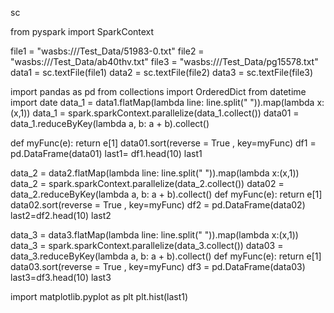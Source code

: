 sc

from pyspark import SparkContext

file1 = "wasbs:///Test_Data/51983-0.txt"
file2 = "wasbs:///Test_Data/ab40thv.txt"
file3 = "wasbs:///Test_Data/pg15578.txt"
data1 = sc.textFile(file1)
data2 = sc.textFile(file2)
data3 = sc.textFile(file3)

import pandas as pd
from collections import OrderedDict
from datetime import date
data_1 = data1.flatMap(lambda line: line.split(" ")).map(lambda x:(x,1))
data_1 = spark.sparkContext.parallelize(data_1.collect())
data01 = data_1.reduceByKey(lambda a, b: a + b).collect()

def myFunc(e):
  return e[1]
data01.sort(reverse = True , key=myFunc)
df1 = pd.DataFrame(data01)
last1= df1.head(10)
last1



data_2 = data2.flatMap(lambda line: line.split(" ")).map(lambda x:(x,1))
data_2 = spark.sparkContext.parallelize(data_2.collect())
data02 = data_2.reduceByKey(lambda a, b: a + b).collect()
def myFunc(e):
  return e[1]
data02.sort(reverse = True , key=myFunc)
df2 = pd.DataFrame(data02)
last2=df2.head(10)
last2





data_3 = data3.flatMap(lambda line: line.split(" ")).map(lambda x:(x,1))
data_3 = spark.sparkContext.parallelize(data_3.collect())
data03 = data_3.reduceByKey(lambda a, b: a + b).collect()
def myFunc(e):
  return e[1]
data03.sort(reverse = True , key=myFunc)
df3 = pd.DataFrame(data03)
last3=df3.head(10)
last3





import matplotlib.pyplot as plt
plt.hist(last1)